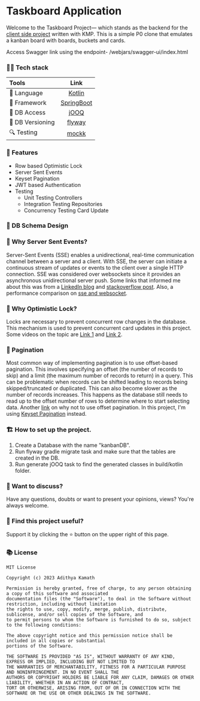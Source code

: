 # Taskboard Application

Welcome to the Taskboard Project— which stands as the backend for the
[client side project](https://github.com/pushpalroy/JetTaskBoardKMP) written with KMP.
This is a simple P0 clone that emulates a kanban board with boards, buckets and cards.

Access Swagger link using the endpoint- /webjars/swagger-ui/index.html

### 👨‍💻 Tech stack

| Tools             |                         Link                         |
|:------------------|:----------------------------------------------------:|
| 🤖  Language      |           [Kotlin](https://kotlinlang.org)           |
| 💚  Framework     | [SpringBoot](https://spring.io/projects/spring-boot) |
| 📁  DB Access     |            [jOOQ](https://www.jooq.org/)             |
| 📼  DB Versioning |           [flyway](https://flywaydb.org/)            |
| 🔍  Testing       |              [mockk](https://mockk.io/)              |

### 🧳 Features

- Row based Optimistic Lock
- Server Sent Events
- Keyset Pagination
- JWT based Authentication
- Testing
    - Unit Testing Controllers
    - Integration Testing Repositories
    - Concurrency Testing Card Update

### 📁 DB Schema Design

### 🤔 Why Server Sent Events?

Server-Sent Events (SSE) enables a unidirectional, real-time communication channel between a server and a client. With
SSE, the server can initiate a continuous stream of updates or events to the client over a single HTTP connection.
SSE was considered over websockets since it provides an asynchronous unidirectional server push. Some links that
informed me about this was from
a [LinkedIn blog](https://engineering.linkedin.com/blog/2016/10/instant-messaging-at-linkedin--scaling-to-hundreds-of-thousands-)
and [stackoverflow post](https://stackoverflow.com/questions/5195452/websockets-vs-server-sent-events-eventsource).
Also,
a performance comparison on [sse and websocket](https://www.timeplus.com/post/websocket-vs-sse).

### 👀 Why Optimistic Lock?

Locks are necessary to prevent concurrent row changes in the database. This mechanism is used to prevent concurrent card
updates in this project. Some videos on the topic are [Link 1](https://youtu.be/I8IlO0hCSgY)
and [Link 2](https://youtu.be/H_zJ81I_D5E).

### 📑 Pagination

Most common way of implementing pagination is to use offset-based pagination. This involves specifying an offset (the
number of records to skip) and a limit (the maximum number of records to return) in a query. This can be problematic
when
records can be shifted leading to records being skipped/truncated or duplicated. This can also become slower as the
number of records increases. This happens as the database still needs to read up to the offset number of rows to
determine where to start selecting data. Another [link](https://youtu.be/WDJRRNCGIRs) on why not to use offset
pagination.
In this project, I'm using [Keyset Pagination](https://use-the-index-luke.com/sql/partial-results/fetch-next-page)
instead.

### 🏗️ How to set up the project.

1. Create a Database with the name "kanbanDB".
2. Run flyway gradle migrate task and make sure that the tables are created in the DB.
3. Run generate jOOQ task to find the generated classes in build/kotlin folder.

### 💬 Want to discuss?

Have any questions, doubts or want to present your opinions, views? You're always welcome.

### 🔭 Find this project useful?

Support it by clicking the ⭐️ button on the upper right of this page.

### 📚 License

```
MIT License

Copyright (c) 2023 Adithya Kamath

Permission is hereby granted, free of charge, to any person obtaining a copy of this software and associated 
documentation files (the "Software"), to deal in the Software without restriction, including without limitation 
the rights to use, copy, modify, merge, publish, distribute, sublicense, and/or sell copies of the Software, and 
to permit persons to whom the Software is furnished to do so, subject to the following conditions:

The above copyright notice and this permission notice shall be included in all copies or substantial 
portions of the Software.

THE SOFTWARE IS PROVIDED "AS IS", WITHOUT WARRANTY OF ANY KIND, EXPRESS OR IMPLIED, INCLUDING BUT NOT LIMITED TO 
THE WARRANTIES OF MERCHANTABILITY, FITNESS FOR A PARTICULAR PURPOSE AND NONINFRINGEMENT. IN NO EVENT SHALL THE 
AUTHORS OR COPYRIGHT HOLDERS BE LIABLE FOR ANY CLAIM, DAMAGES OR OTHER LIABILITY, WHETHER IN AN ACTION OF CONTRACT, 
TORT OR OTHERWISE, ARISING FROM, OUT OF OR IN CONNECTION WITH THE SOFTWARE OR THE USE OR OTHER DEALINGS IN THE SOFTWARE.
```
